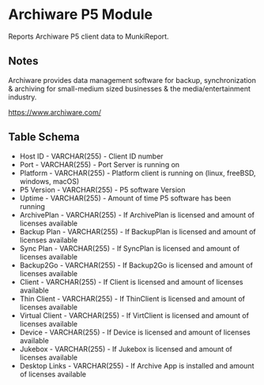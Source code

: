 Archiware P5 Module
====================

Reports Archiware P5 client data to MunkiReport.

Notes
-----

Archiware provides data management software for backup, synchronization & archiving for small-medium sized businesses & the media/entertainment industry.

https://www.archiware.com/

Table Schema
-----

* Host ID         - VARCHAR(255) - Client ID number
* Port            - VARCHAR(255) - Port Server is running on
* Platform        - VARCHAR(255) - Platform client is running on (linux, freeBSD, windows, macOS)
* P5 Version      - VARCHAR(255) - P5 software Version
* Uptime          - VARCHAR(255) - Amount of time P5 software has been running
* ArchivePlan     - VARCHAR(255) - If ArchivePlan is licensed and amount of licenses available
* Backup Plan     - VARCHAR(255) - If BackupPlan is licensed and amount of licenses available
* Sync Plan       - VARCHAR(255) - If SyncPlan is licensed and amount of licenses available  
* Backup2Go       - VARCHAR(255) - If Backup2Go is licensed and amount of licenses available
* Client          - VARCHAR(255) - If Client is licensed and amount of licenses available
* Thin Client     - VARCHAR(255) - If ThinClient is licensed and amount of licenses available
* Virtual Client  - VARCHAR(255) - If VirtClient is licensed and amount of licenses available
* Device          - VARCHAR(255) - If Device is licensed and amount of licenses available
* Jukebox         - VARCHAR(255) - If Jukebox is licensed and amount of licenses available
* Desktop Links   - VARCHAR(255) - If Archive App is installed and amount of licenses available
